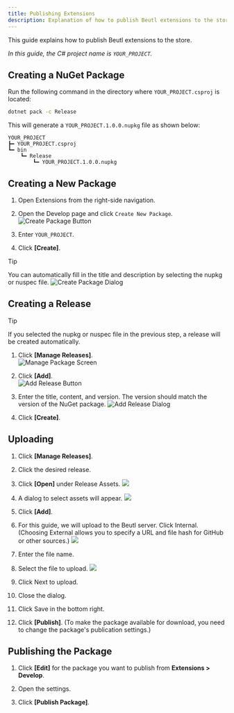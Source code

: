 ```yaml
---
title: Publishing Extensions
description: Explanation of how to publish Beutl extensions to the store.
---
```


This guide explains how to publish Beutl extensions to the store.

_In this guide, the C# project name is `YOUR_PROJECT`._

## Creating a NuGet Package
Run the following command in the directory where `YOUR_PROJECT.csproj` is located:
```sh
dotnet pack -c Release
```

This will generate a `YOUR_PROJECT.1.0.0.nupkg` file as shown below:
```
YOUR_PROJECT
┣━ YOUR_PROJECT.csproj
┗━ bin
    ┗━ Release
        ┗━ YOUR_PROJECT.1.0.0.nupkg
```

## Creating a New Package
1. Open Extensions from the right-side navigation.

2. Open the Develop page and click `Create New Package`.  
![Create Package Button](_images/4.publish/create-package-button.png)

3. Enter `YOUR_PROJECT`.

4. Click __[Create]__.

> [!TIP]
> You can automatically fill in the title and description by selecting the nupkg or nuspec file.
![Create Package Dialog](_images/4.publish/create-package-dialog.png)

## Creating a Release
> [!TIP]
> If you selected the nupkg or nuspec file in the previous step, a release will be created automatically.

1. Click __[Manage Releases]__.  
![Manage Package Screen](_images/4.publish/manage-package.png)

2. Click __[Add]__.  
![Add Release Button](_images/4.publish/add-release-button.png)

3. Enter the title, content, and version.
   The version should match the version of the NuGet package.
![Add Release Dialog](_images/4.publish/add-release-dialog.png)

4. Click __[Create]__.

## Uploading
1. Click __[Manage Releases]__.

2. Click the desired release.

3. Click __[Open]__ under Release Assets.
![](_images/4.publish/manage-release.png)

4. A dialog to select assets will appear.
![](_images/4.publish/select-asset.png)

5. Click __[Add]__.

6. For this guide, we will upload to the Beutl server. Click Internal.
   (Choosing External allows you to specify a URL and file hash for GitHub or other sources.)
![](_images/4.publish/upload-asset-type.png)

7. Enter the file name.

8. Select the file to upload.
![](_images/4.publish/upload-asset-input.png)

9. Click Next to upload.

10. Close the dialog.

11. Click Save in the bottom right.

12. Click __[Publish]__.
   (To make the package available for download, you need to change the package's publication settings.)

## Publishing the Package
1. Click __[Edit]__ for the package you want to publish from __Extensions > Develop__.

2. Open the settings.

3. Click __[Publish Package]__.
